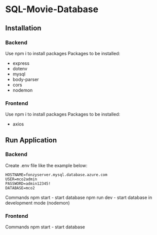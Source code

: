 # SQL-Movie-Database

## Installation
### Backend
Use npm i to install packages
Packages to be installed:

- express
- dotenv
- mysql
- body-parser
- cors
- nodemon

### Frontend
Use npm i to install packages
Packages to be installed:
- axios

## Run Application
### Backend
Create .env file like the example below:

    HOSTNAME=fonzyserver.mysql.database.azure.com
    USER=mco2admin
    PASSWORD=admin12345!
    DATABASE=mco2

Commands
npm start - start database 
npm run dev - start database in development mode (nodemon)


### Frontend
Commands
npm start - start database 
